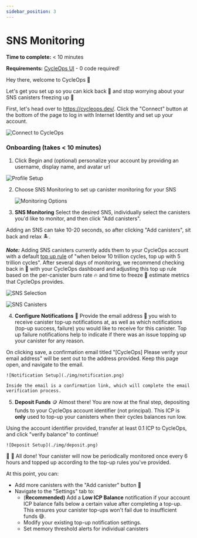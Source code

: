```yaml
---
sidebar_position: 3
---
```


# SNS Monitoring

**Time to complete:** < 10 minutes

**Requirements:** [CycleOps UI](https://cycleops.dev) - 0 code required!

Hey there, welcome to CycleOps 👋

Let's get you set up so you can kick back 🍺 and stop worrying about your SNS canisters freezing up 🥶

First, let's head over to https://cycleops.dev/. Click the "Connect" button at the bottom of the page to log in with Internet Identity and set up your account.

![Connect to CycleOps](./img/connect.png)

### Onboarding (takes < 10 minutes)

1. Click Begin and (optional) personalize your account by providing an username, display name, and avatar url

![Profile Setup](./img/profile.png)

2. Choose SNS Monitoring to set up canister monitoring for your SNS

   ![Monitoring Options](./img/monitoring.png)

3. **SNS Monitoring**
   Select the desired SNS, individually select the canisters you'd like to monitor, and then click "Add canisters".

Adding an SNS can take 10-20 seconds, so after clicking "Add canisters", sit back and relax 🏝️.

**_Note:_** Adding SNS canisters currently adds them to your CycleOps account with a default [top up rule](./basics/topup-rules) of "when below 10 trillion cycles, top up with 5 trillion cycles". After several days of monitoring, we recommend checking back in 👀 with your CycleOps dashboard and adjusting this top up rule based on the per-canister burn rate 🔥 and time to freeze 🥶 estimate metrics that CycleOps provides.

![SNS Selection](./img/sns.png)

![SNS Canisters](./img/sns-canisters.png)

4. **Configure Notifications** 🔔
   Provide the email address 📩 you wish to receive canister top-up notifications at, as well as which notifications (top-up success, failure) you would like to receive for this canister. Top up failure notifications help to indicate if there was an issue topping up your canister for any reason.

On clicking save, a confirmation email titled "[CycleOps] Please verify your email address" will be sent out to the address provided. Keep this page open, and navigate to the email.

    ![Notification Setup](./img/notification.png)

    Inside the email is a confirmation link, which will complete the email verification process.

5. **Deposit Funds** 🪙
   Almost there! You are now at the final step, depositing funds to your CycleOps account identifier (not principal). This ICP is **only** used to top-up your canisters when their cycles balances run low.

Using the account identifier provided, transfer at least 0.1 ICP to CycleOps, and click "verify balance" to continue!

    ![Deposit Setup](./img/deposit.png)

🎉 🍻 All done! Your canister will now be periodically monitored once every 6 hours and topped up according to the top-up rules you've provided.

At this point, you can:

- Add more canisters with the "Add canister" button 🚀
- Navigate to the "Settings" tab to:
  - (**Recommended)** Add a **Low ICP Balance** notification if your account ICP balance falls below a certain value after completing a top-up. This ensures your canister top-ups won't fail due to insufficient funds 😅.
  - Modify your existing top-up notification settings.
  - Set memory threshold alerts for individual canisters
